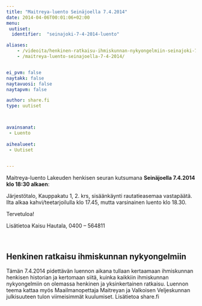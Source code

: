 ```yaml
---
title: "Maitreya-luento Seinäjoella 7.4.2014"
date: 2014-04-06T00:01:06+02:00
menu:
 uutiset:
  identifier:  "seinajoki-7-4-2014-luento"

aliases:
    - /videoita/henkinen-ratkaisu-ihmiskunnan-nykyongelmiin-seinajoki-7-4-2014-luento/
    - /maitreya-luento-seinajoella-7-4-2014/


ei_pvm: false
naytakk: false
naytavuosi: false
naytapvm: false

author: share.fi
type: uutiset



avainsanat:
 - Luento
 
aihealueet:
 - Uutiset
 

---
```


Maitreya-luento Lakeuden henkisen seuran kutsumana <strong>Seinäjoella 7.4.2014 klo 18:30 alkaen</strong>:</p>
<div>Järjestötalo, Kauppakatu 1, 2. krs, sisäänkäynti rautatieasemaa vastapäätä.</div>
<div>Ilta alkaa kahvi/teetarjoilulla klo 17.45, mutta varsinainen luento klo 18.30.</div>
<p>Tervetuloa!</p>
<p>Lisätietoa Kaisu Hautala, 0400 – 564811</p>
<p>&nbsp;</p></blockquote>
<h2>Henkinen ratkaisu ihmiskunnan nykyongelmiin</h2>
<p>Tämän 7.4.2014 pidettävän luennon aikana tullaan kertaamaan ihmiskunnan henkisen historian ja kertomaan siitä, kuinka kaikkiin ihmiskunnan nykyongelmiin on olemassa henkinen ja yksinkertainen ratkaisu. Luennon teema kattaa myös Maailmanopettaja Maitreyan ja Valkoisen Veljeskunnan julkisuuteen tulon viimeisimmät kuulumiset. Lisätietoa share.fi</p>